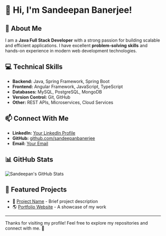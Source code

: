 # 👋 Hi, I'm Sandeepan Banerjee!

## 🚀 About Me
I am a **Java Full Stack Developer** with a strong passion for building scalable and efficient applications. I have excellent **problem-solving skills** and hands-on experience in modern web development technologies.

## 💻 Technical Skills
- **Backend:** Java, Spring Framework, Spring Boot
- **Frontend:** Angular Framework, JavaScript, TypeScript
- **Databases:** MySQL, PostgreSQL, MongoDB
- **Version Control:** Git, GitHub
- **Other:** REST APIs, Microservices, Cloud Services

## 📫 Connect With Me
- **LinkedIn:** [Your LinkedIn Profile](#)
- **GitHub:** [github.com/sandeepanbanerjee](https://github.com/sandeepanbanerjee)
- **Email:** [Your Email](#)

## 📊 GitHub Stats
![Sandeepan's GitHub Stats](https://github-readme-stats.vercel.app/api?username=sandeepanbanerjee&show_icons=true&theme=radical)

## 🌟 Featured Projects
- 🚀 [Project Name](https://github.com/sandeepanbanerjee/project) - Brief project description
- 🌎 [Portfolio Website](#) - A showcase of my work

---
Thanks for visiting my profile! Feel free to explore my repositories and connect with me. 🚀

